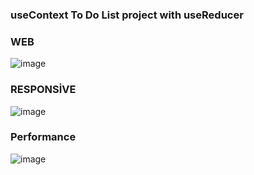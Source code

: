 ### useContext To Do List project with useReducer

### WEB 
![image](https://user-images.githubusercontent.com/98692987/185102071-df0a754a-4ba4-456c-937a-a1ffc6e4ff2d.png)
### RESPONSİVE
![image](https://user-images.githubusercontent.com/98692987/185102000-61f45f33-a994-4027-beab-6feea951e922.png)


### Performance 
![image](https://user-images.githubusercontent.com/98692987/185107226-58135a9f-3c56-4fe6-bae0-11c56cf7d63b.png)
